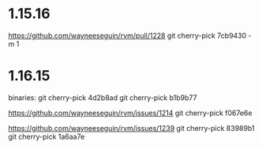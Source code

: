 # 1.15.16

https://github.com/wayneeseguin/rvm/pull/1228
git cherry-pick 7cb9430 -m 1

# 1.16.15

binaries:
git cherry-pick 4d2b8ad
git cherry-pick b1b9b77

https://github.com/wayneeseguin/rvm/issues/1214
git cherry-pick f067e6e

https://github.com/wayneeseguin/rvm/issues/1239
git cherry-pick 83989b1
git cherry-pick 1a6aa7e
